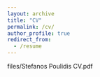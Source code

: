 ```yaml
---
layout: archive
title: "CV"
permalink: /cv/
author_profile: true
redirect_from:
  - /resume
---
```


files/Stefanos Poulidis CV.pdf
